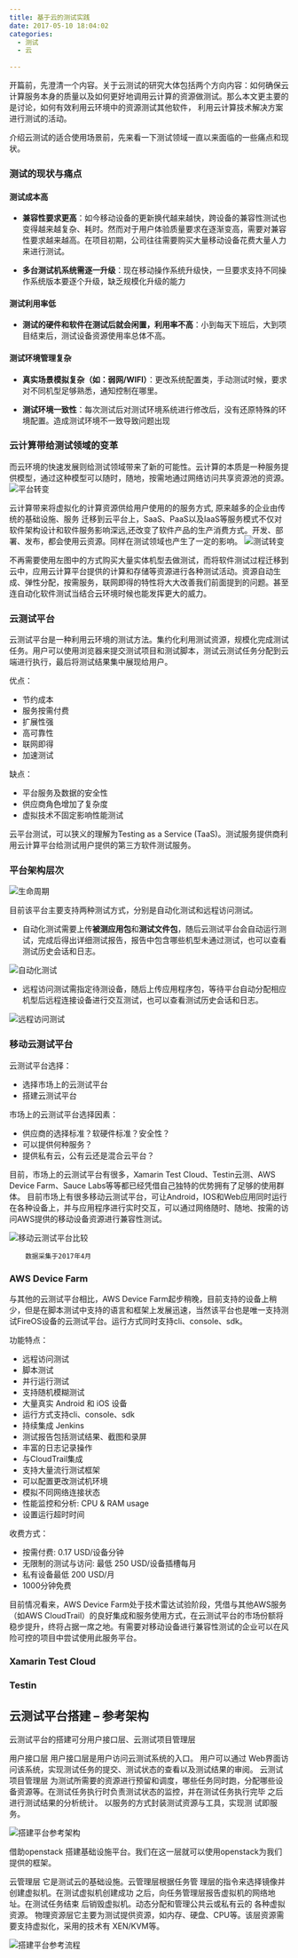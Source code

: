 ```yaml
---
title: 基于云的测试实践
date: 2017-05-10 18:04:02
categories: 
  - 测试
  - 云
  
---
```


开篇前，先澄清一个内容。关于云测试的研究大体包括两个方向内容：如何确保云计算服务本身的质量以及如何更好地调用云计算的资源做测试。那么本文更主要的是讨论，如何有效利用云环境中的资源测试其他软件， 利用云计算技术解决方案进行测试的活动。

介绍云测试的适合使用场景前，先来看一下测试领域一直以来面临的一些痛点和现状。

### 测试的现状与痛点
#### 测试成本高

- **兼容性要求更高**：如今移动设备的更新换代越来越快，跨设备的兼容性测试也变得越来越复杂、耗时。然而对于用户体验质量要求在逐渐变高，需要对兼容性要求越来越高。在项目初期，公司往往需要购买大量移动设备花费大量人力来进行测试。 
- **多台测试机系统需逐一升级**：现在移动操作系统升级快，一旦要求支持不同操作系统版本要逐个升级，缺乏规模化升级的能力
 #### 测试利用率低- **测试的硬件和软件在测试后就会闲置，利用率不高**：小到每天下班后，大到项目结束后，测试设备资源使用率总体不高。
	#### 测试环境管理复杂- **真实场景模拟复杂（如：弱网/WIFI）**：更改系统配置类，手动测试时候，要求对不同机型足够熟悉，通知控制在哪里。- **测试环境一致性**：每次测试后对测试环境系统进行修改后，没有还原特殊的环境配置。造成测试环境不一致导致问题出现

### 云计算带给测试领域的变革

而云环境的快速发展则给测试领域带来了新的可能性。云计算的本质是一种服务提供模型，通过这种模型可以随时，随地，按需地通过网络访问共享资源池的资源。
![平台转变](平台转变.png)

云计算带来将虚拟化的计算资源供给用户使用的的服务方式, 原来越多的企业由传统的基础设施、服务 迁移到云平台上，SaaS、PaaS以及IaaS等服务模式不仅对软件架构设计和软件服务影响深远,还改变了软件产品的生产消费方式。开发、部署、发布，都会使用云资源。同样在测试领域也产生了一定的影响。
![测试转变](测试转变.png)

不再需要使用左图中的方式购买大量实体机型去做测试，而将软件测试过程迁移到云中，应用云计算平台提供的计算和存储等资源进行各种测试活动。资源自动生成、弹性分配，按需服务，联网即得的特性将大大改善我们前面提到的问题。甚至连自动化软件测试当结合云环境时候也能发挥更大的威力。

### 云测试平台
云测试平台是一种利用云环境的测试方法。集约化利用测试资源，规模化完成测试任务。用户可以使用浏览器来提交测试项目和测试脚本，测试云测试任务分配到云端进行执行，最后将测试结果集中展现给用户。

优点：
 - 节约成本 - 服务按需付费 - 扩展性强 - 高可靠性 - 联网即得 - 加速测试缺点：
  - 平台服务及数据的安全性 - 供应商角色增加了复杂度　　 - 虚拟技术不固定影响性能测试 云平台测试，可以狭义的理解为Testing as a Service (TaaS)。测试服务提供商利用云计算平台给测试用户提供的第三方软件测试服务。 
### 平台架构层次 
 
![生命周期](生命周期.png)

目前该平台主要支持两种测试方式，分别是自动化测试和远程访问测试。

- 自动化测试需要上传**被测应用包**和**测试文件包**，随后云测试平台会自动运行测试，完成后得出详细测试报告，报告中包含哪些机型未通过测试，也可以查看测试历史会话和日志。

![自动化测试](自动化测试.png)

- 远程访问测试需指定待测设备，随后上传应用程序包，等待平台自动分配相应机型后远程连接设备进行交互测试，也可以查看测试历史会话和日志。

![远程访问测试](远程访问测试.png)

### 移动云测试平台

云测试平台选择：

- 选择市场上的云测试平台- 搭建云测试平台

市场上的云测试平台选择因素：
- 供应商的选择标准？软硬件标准？安全性？- 可以提供何种服务？- 提供私有云，公有云还是混合云平台？

目前，市场上的云测试平台有很多，Xamarin Test Cloud、Testin云测、AWS Device Farm、Sauce Labs等等都已经凭借自己独特的优势拥有了足够的使用群体。
目前市场上有很多移动云测试平台，可让Android，IOS和Web应用同时运行在各种设备上，并与应用程序进行实时交互，可以通过网络随时、随地、按需的访问AWS提供的移动设备资源进行兼容性测试。

![移动云测试平台比较](移动云测试平台比较.png)
		
		数据采集于2017年4月

### AWS Device Farm
与其他的云测试平台相比，AWS Device Farm起步稍晚，目前支持的设备上稍少，但是在脚本测试中支持的语言和框架上发展迅速，当然该平台也是唯一支持测试FireOS设备的云测试平台。运行方式同时支持cli、console、sdk。

功能特点：

- 远程访问测试
- 脚本测试
- 并行运行测试
- 支持随机模糊测试
- 大量真实 Android 和 iOS 设备
- 运行方式支持cli、console、sdk
- 持续集成 Jenkins
- 测试报告包括测试结果、截图和录屏
- 丰富的日志记录操作
- 与CloudTrail集成
- 支持大量流行测试框架
- 可以配置更改测试机环境
- 模拟不同网络连接状态
- 性能监控和分析: CPU & RAM usage
- 设置运行超时时间

收费方式：

- 按需付费: 0.17 USD/设备分钟
- 无限制的测试与访问: 最低 250 USD/设备插槽每月
- 私有设备最低 200 USD/月
- 1000分钟免费

目前情况看来，AWS Device Farm处于技术雷达试验阶段，凭借与其他AWS服务（如AWS CloudTrail）的良好集成和服务使用方式，在云测试平台的市场份额将稳步提升，终将占据一席之地。有需要对移动设备进行兼容性测试的企业可以在风险可控的项目中尝试使用此服务平台。

### Xamarin Test Cloud
### Testin

## 云测试平台搭建 – 参考架构

云测试平台的搭建可分用户接口层、云测试项目管理层

用户接口层 用户接口层是用户访问云测试系统的入口。 用户可以通过 Web界面访问该系统，实现测试任务的提交、测试状态的查看以及测试结果的审阅。 云测试项目管理层 为测试所需要的资源进行预留和调度，哪些任务同时跑，分配哪些设备资源等。在测试任务执行时负责测试状态的监控，并在测试任务执行完毕 之后进行测试结果的分析统计。 以服务的方式封装测试资源与工具，实现测 试即服务。
![搭建平台参考架构](搭建平台参考架构.png)
借助openstack 搭建基础设施平台。我们在这一层就可以使用openstack为我们提供的框架。云管理层 它是测试云的基础设施。云管理层根据任务管 理层的指令来选择镜像并创建虚拟机。在测试虚拟机创建成功 之后，向任务管理层报告虚拟机的网络地址。在测试任务结束 后销毁虚拟机。动态分配和管理公共云或私有云的 各种虚拟资源。 物理资源层它主要为测试提供资源，如内存、硬盘、CPU等。该层资源需要支持虚拟化，采用的技术有 XEN/KVM等。 

![搭建平台参考流程](搭建平台参考流程.png)

